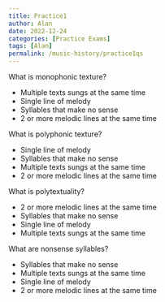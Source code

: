 ```yaml
---
title: Practice1
author: Alan
date: 2022-12-24
categories: [Practice Exams]
tags: [Alan]
permalink: /music-history/practice1qs
---
```


What is monophonic texture?

- Multiple texts sungs at the same time
- Single line of melody
- Syllables that make no sense
- 2 or more melodic lines at the same time

What is polyphonic texture?

- Single line of melody
- Syllables that make no sense
- Multiple texts sungs at the same time
- 2 or more melodic lines at the same time

What is polytextuality?

- 2 or more melodic lines at the same time
- Syllables that make no sense
- Single line of melody
- Multiple texts sungs at the same time

What are nonsense syllables?

- Syllables that make no sense
- Multiple texts sungs at the same time
- Single line of melody
- 2 or more melodic lines at the same time

